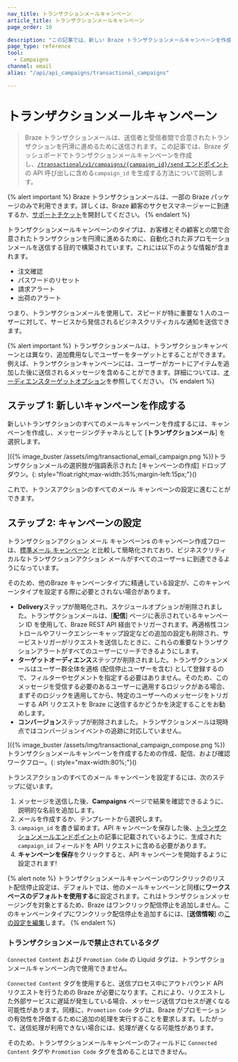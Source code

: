 ```yaml
---
nav_title: トランザクションメールキャンペーン
article_title: トランザクションメールキャンペーン
page_order: 10

description: "この記事では、新しい Braze トランザクションメールキャンペーンを作成して設定する方法を説明します。"
page_type: reference
tool:
  - Campaigns
channel: email
alias: "/api/api_campaigns/transactional_campaigns"

---
```


# トランザクションメールキャンペーン

> Braze トランザクションメールは、送信者と受信者間で合意されたトランザクションを円滑に進めるために送信されます。この記事では、Braze ダッシュボードでトランザクションメールキャンペーンを作成し、[`/transactional/v1/campaigns/{campaign_id}/send` エンドポイント]({{site.baseurl}}/api/endpoints/messaging/send_messages/post_send_transactional_message)の API 呼び出しに含める`campaign_id` を生成する方法について説明します。

{% alert important %}
Braze トランザクションメールは、一部の Braze パッケージのみで利用できます。詳しくは、Braze 顧客のサクセスマネージャーに到達するか、[サポートチケット]({{site.baseurl}}/braze_support/)を開封してください。
{% endalert %}

トランザクションメールキャンペーンのタイプは、お客様とその顧客との間で合意されたトランザクションを円滑に進めるために、自動化された非プロモーションメールを送信する目的で構築されています。これには以下のような情報が含まれます。

- 注文確認
- パスワードのリセット
- 請求アラート
- 出荷のアラート

つまり、トランザクションメールを使用して、スピードが特に重要な 1 人のユーザーに対して、サービスから発信されるビジネスクリティカルな通知を送信できます。 

{% alert important %}
トランザクションメールは、トランザクションキャンペーンとは異なり、追加費用なしでユーザーをターゲットとすることができます。例えば、トランザクションキャンペーンには、ユーザーがカートにアイテムを追加した後に送信されるメッセージを含めることができます。詳細については、[オーディエンスターゲットオプション]({{site.baseurl}}/user_guide/engagement_tools/messaging_fundamentals/targeting_users/)を参照してください。
{% endalert %}

## ステップ 1: 新しいキャンペーンを作成する

新しいトランザクションのすべてのメールキャンペーンを作成するには、キャンペーンを作成し、メッセージングチャネルとして [**トランザクションメール**] を選択します。

]({% image_buster /assets/img/transactional_email_campaign.png %})トランザクションメールの選択肢が強調表示された [キャンペーンの作成] ドロップダウン。{: style="float:right;max-width:35%;margin-left:15px;"}()

これで、トランスアクションのすべてのメール キャンペーンの設定に進むことができます。

## ステップ 2: キャンペーンの設定

トランザクションアクション メール キャンペーンs のキャンペーン作成フローは、[標準メール キャンペーン]({{site.baseurl}}/user_guide/message_building_by_channel/email/html_editor/creating_an_email_campaign/) と比較して簡略化されており、ビジネスクリティカルなトランザクションアクション メールがすべてのユーザーs に到達できるようになっています。

そのため、他のBraze キャンペーンタイプに精通している設定が、このキャンペーンタイプを設定する際に必要とされない場合があります。

- **Delivery**ステップが簡略化され、スケジュールオプションが削除されました。トランザクションメールは、[**配信**] ページに表示されているキャンペーン ID を使用して、Braze REST API 経由でトリガーされます。再適格性コントロールやフリークエンシーキャップ設定などの追加の設定も削除され、サービストリガーがリクエストを送信したときに、これらの重要なトランザクションアラートがすべてのユーザーにリーチできるようにします。
- **ターゲットオーディエンス**ステップが削除されました。トランザクションメールはユーザー群全体を適格 (配信停止ユーザーを含む) として登録するので、フィルターやセグメントを指定する必要はありません。そのため、このメッセージを受信する必要のあるユーザーに適用するロジックがある場合、まずそのロジックを適用してから、特定のユーザーへのメッセージをトリガーする API リクエストを Braze に送信するかどうかを決定することをお勧めします。
- **コンバージョン**ステップが削除されました。トランザクションメールは現時点ではコンバージョンイベントの追跡に対応していません。

]({% image_buster /assets/img/transactional_campaign_compose.png %})トランザクションメールキャンペーンを作成するための作成、配信、および確認ワークフロー。{: style="max-width:80%;"}()

トランスアクションのすべてのメール キャンペーンを設定するには、次のステップに従います。

1. メッセージを送信した後、**Campaigns** ページで結果を確認できるように、説明的な名前を追加します。
2. メールを作成するか、テンプレートから選択します。
3. `campaign_id` を書き留めます。API キャンペーンを保存した後、[トランザクションメールエンドポイント]({{site.baseurl}}/api/endpoints/messaging/send_messages/post_send_transactional_message)の記事に記載されているように、生成された `campaign_id` フィールドを API リクエストに含める必要があります。
4. **キャンペーンを保存**をクリックすると、API キャンペーンを開始するように設定されます!

{% alert note %}
トランザクションメールキャンペーンのワンクリックのリスト配信停止設定は、デフォルトでは、他のメールキャンペーンと同様に**ワークスペースのデフォルトを使用する**に設定されます。これはトランザクションメッセージングを対象とするため、Braze はワンクリック配信停止を追加しません。このキャンペーンタイプにワンクリック配信停止を追加するには、[**送信情報**] の[この設定を編集]({{site.baseurl}}/user_guide/administrative/app_settings/email_settings/#message-level-one-click-list-unsubscribe)します。
{% endalert %}

### トランザクションメールで禁止されているタグ

`Connected Content` および `Promotion Code` の Liquid タグは、トランザクションメールキャンペーン内で使用できません。

`Connected Content` タグを使用すると、送信プロセス中にアウトバウンド API リクエストを行うための Braze が必要になります。これにより、リクエストした外部サービスに遅延が発生している場合、メッセージ送信プロセスが遅くなる可能性があります。同様に、`Promotion Code` タグは、Braze がプロモーションの有効性を評価するために追加の処理を実行することを要求します。したがって、送信処理が利用できない場合には、処理が遅くなる可能性があります。

そのため、トランザクションメールキャンペーンのフィールドに `Connected Content` タグや `Promotion Code` タグを含めることはできません。


